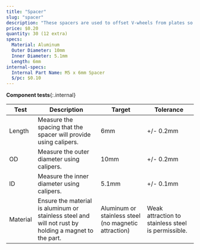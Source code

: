 ```yaml
---
title: "Spacer"
slug: "spacer"
description: "These spacers are used to offset V-wheels from plates so that they may engage extrusions."
price: $0.20
quantity: 30 (12 extra)
specs:
  Material: Aluminum
  Outer Diameter: 10mm
  Inner Diameter: 5.1mm
  Length: 6mm
internal-specs:
  Internal Part Name: M5 x 6mm Spacer
  $/pc: $0.10
---
```


**Component tests**{:.internal}

|Test         |Description  |Target       |Tolerance    |
|-------------|-------------|-------------|-------------|
|Length       |Measure the spacing that the spacer will provide using calipers.|6mm|+/- 0.2mm
|OD           |Measure the outer diameter using calipers.|10mm|+/- 0.2mm
|ID           |Measure the inner diameter using calipers.|5.1mm|+/- 0.1mm
|Material     |Ensure the material is aluminum or stainless steel and will not rust by holding a magnet to the part.|Aluminum or stainless steel (no magnetic attraction)|Weak attraction to stainless steel is permissible.
